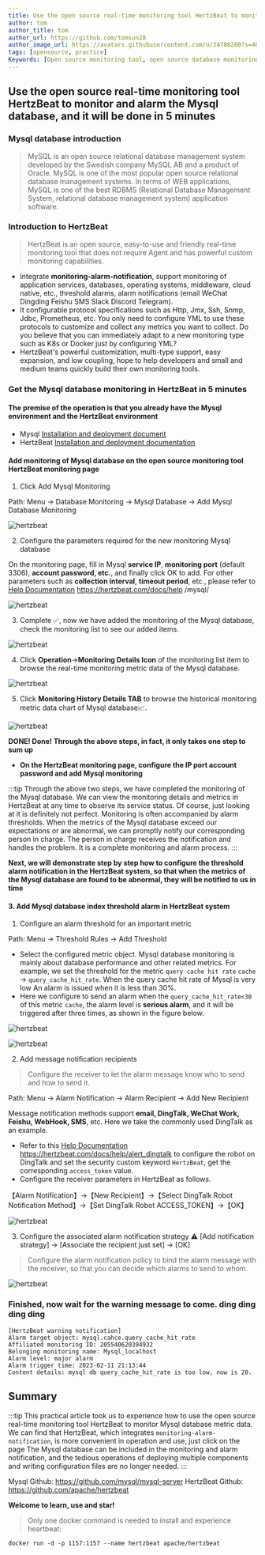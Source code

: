 ```yaml
---
title: Use the open source real-time monitoring tool HertzBeat to monitor and alert Mysql database
author: tom
author_title: tom
author_url: https://github.com/tomsun28
author_image_url: https://avatars.githubusercontent.com/u/24788200?s=400&v=4
tags: [opensource, practice]
Keywords: [Open source monitoring tool, open source database monitoring, Mysql database monitoring]
---
```


## Use the open source real-time monitoring tool HertzBeat to monitor and alarm the Mysql database, and it will be done in 5 minutes

### Mysql database introduction

> MySQL is an open source relational database management system developed by the Swedish company MySQL AB and a product of Oracle. MySQL is one of the most popular open source relational database management systems. In terms of WEB applications, MySQL is one of the best RDBMS (Relational Database Management System, relational database management system) application software.

### Introduction to HertzBeat

> HertzBeat is an open source, easy-to-use and friendly real-time monitoring tool that does not require Agent and has powerful custom monitoring capabilities.

- Integrate **monitoring-alarm-notification**, support monitoring of application services, databases, operating systems, middleware, cloud native, etc., threshold alarms, alarm notifications (email WeChat Dingding Feishu SMS Slack Discord Telegram).
- It configurable protocol specifications such as Http, Jmx, Ssh, Snmp, Jdbc, Prometheus, etc. You only need to configure YML to use these protocols to customize and collect any metrics you want to collect. Do you believe that you can immediately adapt to a new monitoring type such as K8s or Docker just by configuring YML?
- HertzBeat's powerful customization, multi-type support, easy expansion, and low coupling, hope to help developers and small and medium teams quickly build their own monitoring tools.

### Get the Mysql database monitoring in HertzBeat in 5 minutes

#### The premise of the operation is that you already have the Mysql environment and the HertzBeat environment

- Mysql [Installation and deployment document](https://www.runoob.com/mysql/mysql-install.html)
- HertzBeat [Installation and deployment documentation](https://hertzbeat.com/docs/start/docker-deploy)

#### Add monitoring of Mysql database on the open source monitoring tool HertzBeat monitoring page

1. Click Add Mysql Monitoring

Path: Menu -> Database Monitoring -> Mysql Database -> Add Mysql Database Monitoring

![hertzbeat](/img/blog/monitor-mysql-1.png)

2. Configure the parameters required for the new monitoring Mysql database

On the monitoring page, fill in Mysql **service IP**, **monitoring port** (default 3306), **account password, etc.**, and finally click OK to add.
For other parameters such as **collection interval**, **timeout period**, etc., please refer to [Help Documentation](https://hertzbeat.com/docs/help/mysql/) <https://hertzbeat.com/docs/help> /mysql/

![hertzbeat](/img/blog/monitor-mysql-2.png)

3. Complete ✅, now we have added the monitoring of the Mysql database, check the monitoring list to see our added items.

![hertzbeat](/img/blog/monitor-mysql-1.png)

4. Click **Operation**->**Monitoring Details Icon** of the monitoring list item to browse the real-time monitoring metric data of the Mysql database.

![hertzbeat](/img/blog/monitor-mysql-3.png)

5. Click **Monitoring History Details TAB** to browse the historical monitoring metric data chart of Mysql database📈.

![hertzbeat](/img/blog/monitor-mysql-4.png)

**DONE! Done! Through the above steps, in fact, it only takes one step to sum up**

- **On the HertzBeat monitoring page, configure the IP port account password and add Mysql monitoring**

:::tip
Through the above two steps, we have completed the monitoring of the Mysql database. We can view the monitoring details and metrics in HertzBeat at any time to observe its service status.
Of course, just looking at it is definitely not perfect. Monitoring is often accompanied by alarm thresholds. When the metrics of the Mysql database exceed our expectations or are abnormal, we can promptly notify our corresponding person in charge. The person in charge receives the notification and handles the problem. It is a complete monitoring and alarm process.
:::

**Next, we will demonstrate step by step how to configure the threshold alarm notification in the HertzBeat system, so that when the metrics of the Mysql database are found to be abnormal, they will be notified to us in time**

#### 3. Add Mysql database index threshold alarm in HertzBeat system

1. Configure an alarm threshold for an important metric

Path: Menu -> Threshold Rules -> Add Threshold

- Select the configured metric object. Mysql database monitoring is mainly about database performance and other related metrics. For example, we set the threshold for the metric `query cache hit rate` `cache` -> `query_cache_hit_rate`. When the query cache hit rate of Mysql is very low An alarm is issued when it is less than 30%.
- Here we configure to send an alarm when the `query_cache_hit_rate<30` of this metric `cache`, the alarm level is **serious alarm**, and it will be triggered after three times, as shown in the figure below.

![hertzbeat](/img/blog/monitor-mysql-5.png)

![hertzbeat](/img/blog/monitor-mysql-6.png)

2. Add message notification recipients

> Configure the receiver to let the alarm message know who to send and how to send it.

Path: Menu -> Alarm Notification -> Alarm Recipient -> Add New Recipient

Message notification methods support **email, DingTalk, WeChat Work, Feishu, WebHook, SMS**, etc. Here we take the commonly used DingTalk as an example.

- Refer to this [Help Documentation](https://hertzbeat.com/docs/help/alert_dingtalk) <https://hertzbeat.com/docs/help/alert_dingtalk> to configure the robot on DingTalk and set the security custom keyword `HertzBeat`, get the corresponding `access_token` value.
- Configure the receiver parameters in HertzBeat as follows.

【Alarm Notification】->【New Recipient】->【Select DingTalk Robot Notification Method】->【Set DingTalk Robot ACCESS_TOKEN】->【OK】

![hertzbeat](/img/blog/alert-notice-1.png)

3. Configure the associated alarm notification strategy ⚠️ [Add notification strategy] -> [Associate the recipient just set] -> [OK]

> Configure the alarm notification policy to bind the alarm message with the receiver, so that you can decide which alarms to send to whom.

![hertzbeat](/img/blog/alert-notice-2.png)

### Finished, now wait for the warning message to come. ding ding ding ding

```
[HertzBeat warning notification]
Alarm target object: mysql.cahce.query_cache_hit_rate
Affiliated monitoring ID: 205540620394932
Belonging monitoring name: Mysql_localhost
Alarm level: major alarm
Alarm trigger time: 2023-02-11 21:13:44
Content details: mysql db query_cache_hit_rate is too low, now is 20.
```

## Summary

:::tip
This practical article took us to experience how to use the open source real-time monitoring tool HertzBeat to monitor Mysql database metric data. We can find that HertzBeat, which integrates `monitoring-alarm-notification`, is more convenient in operation and use, just click on the page The Mysql database can be included in the monitoring and alarm notification, and the tedious operations of deploying multiple components and writing configuration files are no longer needed.
:::

Mysql Github: <https://github.com/mysql/mysql-server>
HertzBeat Github: <https://github.com/apache/hertzbeat>

**Welcome to learn, use and star!**

> Only one docker command is needed to install and experience heartbeat:

`docker run -d -p 1157:1157 --name hertzbeat apache/hertzbeat`
